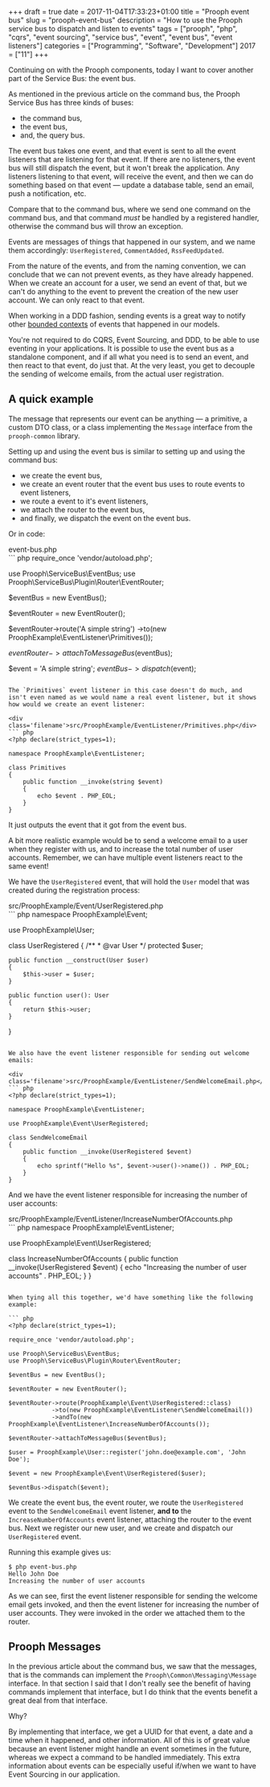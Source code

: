 +++
draft = true
date = 2017-11-04T17:33:23+01:00
title = "Prooph event bus"
slug = "prooph-event-bus"
description = "How to use the Prooph service bus to dispatch and listen to events"
tags = ["prooph", "php", "cqrs", "event sourcing", "service bus", "event", "event bus", "event listeners"]
categories = ["Programming", "Software", "Development"]
2017 = ["11"]
+++

Continuing on with the Prooph components, today I want to cover another part of the Service Bus: the event bus.

As mentioned in the previous article on the command bus, the Prooph Service Bus has three kinds of buses:

 - the command bus,
 - the event bus,
 - and, the query bus.

The event bus takes one event, and that event is sent to all the event listeners that are listening for that event. If there are no listeners, the event bus will still dispatch the event, but it won't break the application. Any listeners listening to that event, will receive the event, and then we can do something based on that event &mdash; update a database table, send an email, push a notification, etc.

Compare that to the command bus, where we send one command on the command bus, and that command *must* be handled by a registered handler, otherwise the command bus will throw an exception.

Events are messages of things that happened in our system, and we name them accordingly: `UserRegistered`, `CommentAdded`, `RssFeedUpdated`.

From the nature of the events, and from the naming convention, we can conclude that we can not prevent events, as they have already happened. When we create an account for a user, we send an event of that, but we can't do anything to the event to prevent the creation of the new user account. We can only react to that event.

When working in a DDD fashion, sending events is a great way to notify other [bounded contexts](https://robertbasic.com/blog/i-think-i-understand-bounded-contexts/) of events that happened in our models.

You're not required to do CQRS, Event Sourcing, and DDD, to be able to use eventing in your applications. It is possible to use the event bus as a standalone component, and if all what you need is to send an event, and then react to that event, do just that. At the very least, you get to decouple the sending of welcome emails, from the actual user registration.

## A quick example

The message that represents our event can be anything &mdash; a primitive, a custom DTO class, or a class implementing the `Message` interface from the `prooph-common` library.

Setting up and using the event bus is similar to setting up and using the command bus:

 - we create the event bus,
 - we create an event router that the event bus uses to route events to event listeners,
 - we route a event to it's event listeners,
 - we attach the router to the event bus,
 - and finally, we dispatch the event on the event bus.

Or in code:

<div class='filename'>event-bus.php</div>
``` php
<?php declare(strict_types=1);

require_once 'vendor/autoload.php';

use Prooph\ServiceBus\EventBus;
use Prooph\ServiceBus\Plugin\Router\EventRouter;

$eventBus = new EventBus();

$eventRouter = new EventRouter();

$eventRouter->route('A simple string')
            ->to(new ProophExample\EventListener\Primitives());

$eventRouter->attachToMessageBus($eventBus);

$event = 'A simple string';
$eventBus->dispatch($event);
```

The `Primitives` event listener in this case doesn't do much, and isn't even named as we would name a real event listener, but it shows how would we create an event listener:

<div class='filename'>src/ProophExample/EventListener/Primitives.php</div>
``` php
<?php declare(strict_types=1);

namespace ProophExample\EventListener;

class Primitives
{
    public function __invoke(string $event)
    {
        echo $event . PHP_EOL;
    }
}
```

It just outputs the event that it got from the event bus.

A bit more realistic example would be to send a welcome email to a user when they register with us, and to increase the total number of user accounts. Remember, we can have multiple event listeners react to the same event!

We have the `UserRegistered` event, that will hold the `User` model that was created during the registration process:

<div class='filename'>src/ProophExample/Event/UserRegistered.php</div>
``` php
<?php declare(strict_types=1);

namespace ProophExample\Event;

use ProophExample\User;

class UserRegistered
{
    /**
    * @var User
    */
    protected $user;

    public function __construct(User $user)
    {
        $this->user = $user;
    }

    public function user(): User
    {
        return $this->user;
    }
}
```

We also have the event listener responsible for sending out welcome emails:

<div class='filename'>src/ProophExample/EventListener/SendWelcomeEmail.php</div>
``` php
<?php declare(strict_types=1);

namespace ProophExample\EventListener;

use ProophExample\Event\UserRegistered;

class SendWelcomeEmail
{
    public function __invoke(UserRegistered $event)
    {
        echo sprintf("Hello %s", $event->user()->name()) . PHP_EOL;
    }
}
```

And we have the event listener responsible for increasing the number of user accounts:

<div class='filename'>src/ProophExample/EventListener/IncreaseNumberOfAccounts.php</div>
``` php
<?php declare(strict_types=1);

namespace ProophExample\EventListener;

use ProophExample\Event\UserRegistered;

class IncreaseNumberOfAccounts
{
    public function __invoke(UserRegistered $event)
    {
        echo "Increasing the number of user accounts" . PHP_EOL;
    }
}
```

When tying all this together, we'd have something like the following example:

``` php
<?php declare(strict_types=1);

require_once 'vendor/autoload.php';

use Prooph\ServiceBus\EventBus;
use Prooph\ServiceBus\Plugin\Router\EventRouter;

$eventBus = new EventBus();

$eventRouter = new EventRouter();

$eventRouter->route(ProophExample\Event\UserRegistered::class)
            ->to(new ProophExample\EventListener\SendWelcomeEmail())
            ->andTo(new ProophExample\EventListener\IncreaseNumberOfAccounts());

$eventRouter->attachToMessageBus($eventBus);

$user = ProophExample\User::register('john.doe@example.com', 'John Doe');

$event = new ProophExample\Event\UserRegistered($user);

$eventBus->dispatch($event);
```

We create the event bus, the event router, we route the `UserRegistered` event to the `SendWelcomeEmail` event listener, **and to** the `IncreaseNumberOfAccounts` event listener, attaching the router to the event bus. Next we register our new user, and we create and dispatch our `UserRegistered` event.

Running this example gives us:

``` text
$ php event-bus.php
Hello John Doe
Increasing the number of user accounts
```

As we can see, first the event listener responsible for sending the welcome email gets invoked, and then the event listener for increasing the number of user accounts. They were invoked in the order we attached them to the router.

## Prooph Messages

In the previous article about the command bus, we saw that the messages, that is the commands can implement the `Prooph\Common\Messaging\Message` interface. In that section I said that I don't really see the benefit of having commands implement that interface, but I do think that the events benefit a great deal from that interface.

Why?

By implementing that interface, we get a UUID for that event, a date and a time when it happened, and other information. All of this is of great value because an event listener might handle an event sometimes in the future, whereas we expect a command to be handled immediately. This extra information about events can be especially useful if/when we want to have Event Sourcing in our application.
